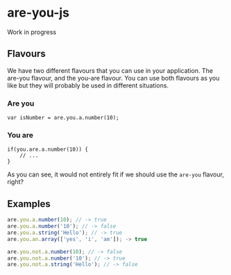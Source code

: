 # are-you-js

Work in progress

## Flavours

We have two different flavours that you can use in your application. The are-you flavour, and the you-are flavour.
You can use both flavours as you like but they will probably be used in different situations.

### Are you
```
var isNumber = are.you.a.number(10);
```

### You are
```
if(you.are.a.number(10)) {
    // ...
}
```

As you can see, it would not entirely fit if we should use the ```are-you``` flavour, right?

## Examples

```JavaScript
are.you.a.number(10); // -> true
are.you.a.number('10'); // -> false
are.you.a.string('Hello'); // -> true
are.you.an.array(['yes', 'i', 'am']); -> true
```

```JavaScript
are.you.not.a.number(10); // -> false
are.you.not.a.number('10'); // -> true
are.you.not.a.string('Hello'); // -> false
```

